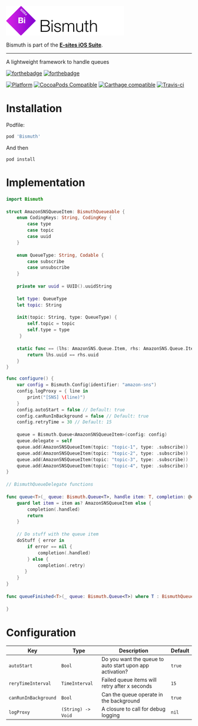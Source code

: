 ![Bismuth](Assets/logo.png)

Bismuth is part of the **[E-sites iOS Suite](https://github.com/e-sites/iOS-Suite)**.

---

A lightweight framework to handle queues

[![forthebadge](http://forthebadge.com/images/badges/made-with-swift.svg)](http://forthebadge.com) [![forthebadge](http://forthebadge.com/images/badges/built-with-swag.svg)](http://forthebadge.com)

[![Platform](https://img.shields.io/cocoapods/p/Bismuth.svg?style=flat)](http://cocoadocs.org/docsets/Palladium)
[![CocoaPods Compatible](https://img.shields.io/cocoapods/v/Bismuth.svg)](http://cocoadocs.org/docsets/Bismuth)
[![Carthage compatible](https://img.shields.io/badge/Carthage-compatible-4BC51D.svg?style=flat)](https://github.com/Carthage/Carthage)
[![Travis-ci](https://travis-ci.com/e-sites/Bismuth.svg?branch=master&001)](https://travis-ci.org/e-sites/Bismuth)


# Installation

Podfile:

```ruby
pod 'Bismuth'
```

And then

```
pod install
```

# Implementation

```swift
import Bismuth

struct AmazonSNSQueueItem: BismuthQueueable {
    enum CodingKeys: String, CodingKey {
        case type
        case topic
        case uuid
    }
    
    enum QueueType: String, Codable {
        case subscribe
        case unsubscribe
    }

    private var uuid = UUID().uuidString

    let type: QueueType
    let topic: String

    init(topic: String, type: QueueType) {
        self.topic = topic
        self.type = type
     }

    static func == (lhs: AmazonSNS.Queue.Item, rhs: AmazonSNS.Queue.Item) -> Bool {
        return lhs.uuid == rhs.uuid
    }
}
```

```swift
func configure() {
	var config = Bismuth.Config(identifier: "amazon-sns")
	config.logProxy = { line in
	    print("[SNS] \(line)")
	}
	config.autoStart = false // Default: true
	config.canRunInBackground = false // Default: true
	config.retryTime = 30 // Default: 15
	
	queue = Bismuth.Queue<AmazonSNSQueueItem>(config: config)
	queue.delegate = self
	queue.add(AmazonSNSQueueItem(topic: "topic-1", type: .subscribe))
	queue.add(AmazonSNSQueueItem(topic: "topic-2", type: .subscribe))
	queue.add(AmazonSNSQueueItem(topic: "topic-3", type: .subscribe))
	queue.add(AmazonSNSQueueItem(topic: "topic-4", type: .subscribe))
}

// BismuthQueueDelegate functions

func queue<T>(_ queue: Bismuth.Queue<T>, handle item: T, completion: @escaping (Bismuth.HandleResult) -> Void) where T : BismuthQueueable {
	guard let item = item as? AmazonSNSQueueItem else {
        completion(.handled)
        return
    }
    
    // Do stuff with the queue item
    doStuff { error in 
    	if error == nil {
    	    completion(.handled)
    	} else {
    	    completion(.retry)
       }    	
    }
}

func queueFinished<T>(_ queue: Bismuth.Queue<T>) where T : BismuthQueueable {

}
```

# Configuration

|Key|Type|Description|Default|
|---|---|---|---|
|`autoStart`|`Bool`|Do you want the queue to auto start upon app activation?|`true`|
|`reryTimeInterval`|`TimeInterval`|Failed queue items will retry after x seconds|`15`|
|`canRunInBackground`|`Bool`|Can the queue operate in the background|`true`|
|`logProxy`|`(String) -> Void`|A closure to call for debug logging|`nil`|